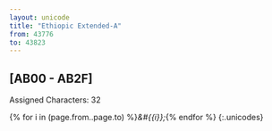 ```yaml
---
layout: unicode
title: "Ethiopic Extended-A"
from: 43776
to: 43823
---
```


## 	[AB00 - AB2F]

Assigned Characters: 32

{% for i in (page.from..page.to) %}<i>&#{{i}};</i>{% endfor %}
{:.unicodes}
